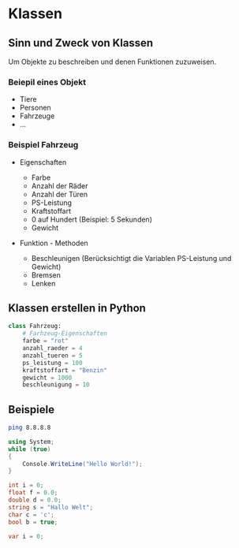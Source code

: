 # Klassen

## Sinn und Zweck von Klassen

Um Objekte zu beschreiben und denen Funktionen zuzuweisen.

### Beiepil eines Objekt

- Tiere
- Personen
- Fahrzeuge
- ...

### Beispiel Fahrzeug

- Eigenschaften
  - Farbe
  - Anzahl der Räder
  - Anzahl der Türen
  - PS-Leistung
  - Kraftstoffart
  - 0 auf Hundert (Beispiel: 5 Sekunden)
  - Gewicht

- Funktion - Methoden
    - Beschleunigen (Berücksichtigt die Variablen PS-Leistung und Gewicht)
    - Bremsen
    - Lenken


## Klassen erstellen in Python

```python
class Fahrzeug:
    # Farhzeug-Eigenschaften
    farbe = "rot"
    anzahl_raeder = 4
    anzahl_tueren = 5
    ps_leistung = 100
    kraftstoffart = "Benzin"
    gewicht = 1000
    beschleunigung = 10
```


## Beispiele


```bash
ping 8.8.8.8
```

```csharp
using System;
while (true)
{
    Console.WriteLine("Hello World!");
}

int i = 0;
float f = 0.0;
double d = 0.0;
string s = "Hallo Welt";
char c = 'c';
bool b = true;

var i = 0;

```
